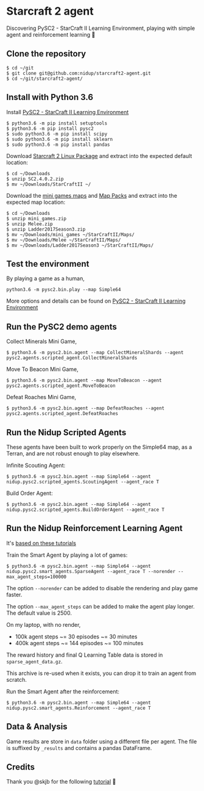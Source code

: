 Starcraft 2 agent
=================

Discovering PySC2 - StarCraft II Learning Environment, playing with simple agent and reinforcement learning 🤖

Clone the repository
--------------------

```
$ cd ~/git
$ git clone git@github.com:nidup/starcraft2-agent.git
$ cd ~/git/starcraft2-agent/
```

Install with Python 3.6
-----------------------

Install [PySC2 - StarCraft II Learning Environment](https://github.com/deepmind/pysc2)

```
$ python3.6 -m pip install setuptools
$ python3.6 -m pip install pysc2
$ sudo python3.6 -m pip install scipy
$ sudo python3.6 -m pip install sklearn
$ sudo python3.6 -m pip install pandas
```

Download [Starcraft 2 Linux Package](https://github.com/Blizzard/s2client-proto#downloads) and extract into the expected default location:

```
$ cd ~/Downloads
$ unzip SC2.4.0.2.zip
$ mv ~/Downloads/StarCraftII ~/
```

Download the [mini games maps](https://github.com/deepmind/pysc2#get-the-maps) and [Map Packs](https://github.com/Blizzard/s2client-proto#downloads) and extract into the expected map location:

```
$ cd ~/Downloads
$ unzip mini_games.zip
$ unzip Melee.zip
$ unzip Ladder2017Season3.zip
$ mv ~/Downloads/mini_games ~/StarCraftII/Maps/
$ mv ~/Downloads/Melee ~/StarCraftII/Maps/
$ mv ~/Downloads/Ladder2017Season3 ~/StarCraftII/Maps/
```

Test the environment
--------------------

By playing a game as a human,

```
python3.6 -m pysc2.bin.play --map Simple64
```

More options and details can be found on [PySC2 - StarCraft II Learning Environment](https://github.com/deepmind/pysc2)

Run the PySC2 demo agents
-------------------------

Collect Minerals Mini Game,

```
$ python3.6 -m pysc2.bin.agent --map CollectMineralShards --agent pysc2.agents.scripted_agent.CollectMineralShards
```

Move To Beacon Mini Game,

```
$ python3.6 -m pysc2.bin.agent --map MoveToBeacon --agent pysc2.agents.scripted_agent.MoveToBeacon
```

Defeat Roaches Mini Game,

```
$ python3.6 -m pysc2.bin.agent --map DefeatRoaches --agent pysc2.agents.scripted_agent.DefeatRoaches
```

Run the Nidup Scripted Agents
-----------------------------

These agents have been built to work properly on the Simple64 map, as a Terran, and are not robust enough to play elsewhere.

Infinite Scouting Agent:
```
$ python3.6 -m pysc2.bin.agent --map Simple64 --agent nidup.pysc2.scripted_agents.ScoutingAgent --agent_race T
```

Build Order Agent:
```
$ python3.6 -m pysc2.bin.agent --map Simple64 --agent nidup.pysc2.scripted_agents.BuildOrderAgent --agent_race T
```

Run the Nidup Reinforcement Learning Agent
------------------------------------------

It's [based on these tutorials](https://itnext.io/build-a-sparse-reward-pysc2-agent-a44e94ba5255)

Train the Smart Agent by playing a lot of games:
```
$ python3.6 -m pysc2.bin.agent --map Simple64 --agent nidup.pysc2.smart_agents.SparseAgent --agent_race T --norender --max_agent_steps=100000
```

The option `--norender` can be added to disable the rendering and play game faster.

The option `--max_agent_steps` can be added to make the agent play longer. The default value is 2500.

On my laptop, with no render,
 - 100k agent steps ~= 30 episodes ~= 30 minutes
 - 400k agent steps ~= 144 episodes ~= 100 minutes

The reward history and final Q Learning Table data is stored in `sparse_agent_data.gz`.

This archive is re-used when it exists, you can drop it to train an agent from scratch.

Run the Smart Agent after the reinforcement:
```
$ python3.6 -m pysc2.bin.agent --map Simple64 --agent nidup.pysc2.smart_agents.Reinforcement --agent_race T
```

Data & Analysis
---------------

Game results are store in `data` folder using a different file per agent.
The file is suffixed by `_results` and contains a pandas DataFrame.

Credits
-------

Thank you @skjb for the following [tutorial](https://github.com/skjb/pysc2-tutorial) 🚀
